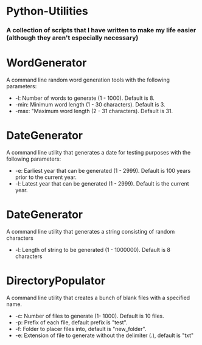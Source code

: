# Python-Utilities

### A collection of scripts that I have written to make my life easier (although they aren't especially necessary)

# WordGenerator
A command line random word generation tools with the following parameters:
* -l: Number of words to generate (1 - 1000). Default is 8.
* -min: Minimum word length (1 - 30 characters). Default is 3.
* -max: "Maximum word length (2 - 31 characters). Default is 31.

# DateGenerator
A command line utility that generates a date for testing purposes with the following parameters:
* -e: Earliest year that can be generated (1 - 2999). Default is 100 years prior to the current year.
* -l: Latest year that can be generated (1 - 2999). Default is the current year.

# DateGenerator
A command line utility that generates a string consisting of random characters
* -l: Length of string to be generated (1 - 1000000). Default is 8 characters

# DirectoryPopulator
A command line utility that creates a bunch of blank files with a specified name.
* -c: Number of files to generate (1- 1000). Default is 10 files.
* -p: Prefix of each file, default prefix is "test".
* -f: Folder to placer files into, default is "new_folder".
* -e: Extension of file to generate without the delimiter (.), default is "txt"


